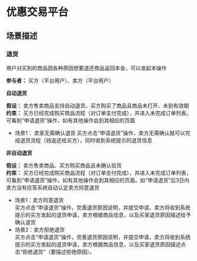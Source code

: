 # 优惠交易平台

## 场景描述

### 退货

用户对买到的商品因各种原因想要退还商品返回本金，可以发起本操作

**参与者：**  买方（平台用户）、卖方（平台用户）

**自动退货**

**假设：** 卖方售卖商品支持自动退货、买方购买了商品且商品未打开、未到有效期   
**约束：** 买方已经完成购买商品流程（对订单支付完成），并进入未完成订单列表，可看到“申请退货”操作，如有其他操作会到其相应的页面  
   
- 场景1： 卖家无需确认退货 
        买方点击“申请退货”操作，卖方无需确认就可以完成退货流程（钱返还给买方），同时收到系统提示的退货信息
        
**非自动退货**  

**假设：** 卖方售卖商品、买方购买商品且未确认验货  
**约束：** 买方已经完成购买商品流程（对订单支付完成），并进入未完成订单列表，可看到“申请退货”操作，如有其他操作会到其相应的页面。如“申请退货”后3日内卖方没有应答系统自动认定卖方同意退货 

- 场景1：卖方同意退货  
买方点击“申请退货”操作，完善退货原因说明，并提交申请，卖方将收到系统提示的买方发起的退货申请，卖方根据商品信息，以及买家退货原因描述给予确认退货  
- 场景2：卖方拒绝退货  
买方点击“申请退货”操作，完善退货原因说明，并提交申请，卖方将收到系统提示的买方发起的退货申请，卖方根据商品信息，以及买家退货原因描述点击“拒绝退货”（要描述拒绝原因）。


   
       
